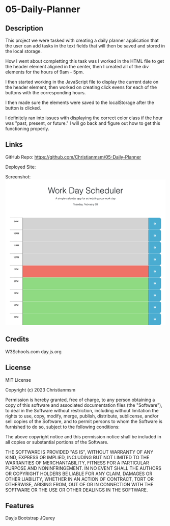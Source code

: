 # 05-Daily-Planner

## Description

This project we were tasked with creating a daily planner application that the user can add tasks in the text fields that will then be saved and stored in the local storage. 

How I went about completting this task was I worked in the HTML file to get the header element aligned in the center, then I created all of the div elements for the hours of 9am - 5pm.

I then started working in the JavaScript file to display the current date on the header element, then worked on creating click evens for each of the buttons with the corresponding hours.

I then made sure the elements were saved to the localStorage after the button is clicked.

I definitely ran into issues with displaying the correct color class if the hour was "past, present, or future." I will go back and figure out how to get this functioning properly.


## Links

GitHub Repo:
https://github.com/Christianmsm/05-Daily-Planner

Deployed Site:


Screenshot:
<img src="Develop/daily-planner-screenshot.png">

## Credits

W3Schools.com
day.js.org

## License

MIT License

Copyright (c) 2023 Christianmsm

Permission is hereby granted, free of charge, to any person obtaining a copy
of this software and associated documentation files (the "Software"), to deal
in the Software without restriction, including without limitation the rights
to use, copy, modify, merge, publish, distribute, sublicense, and/or sell
copies of the Software, and to permit persons to whom the Software is
furnished to do so, subject to the following conditions:

The above copyright notice and this permission notice shall be included in all
copies or substantial portions of the Software.

THE SOFTWARE IS PROVIDED "AS IS", WITHOUT WARRANTY OF ANY KIND, EXPRESS OR
IMPLIED, INCLUDING BUT NOT LIMITED TO THE WARRANTIES OF MERCHANTABILITY,
FITNESS FOR A PARTICULAR PURPOSE AND NONINFRINGEMENT. IN NO EVENT SHALL THE
AUTHORS OR COPYRIGHT HOLDERS BE LIABLE FOR ANY CLAIM, DAMAGES OR OTHER
LIABILITY, WHETHER IN AN ACTION OF CONTRACT, TORT OR OTHERWISE, ARISING FROM,
OUT OF OR IN CONNECTION WITH THE SOFTWARE OR THE USE OR OTHER DEALINGS IN THE
SOFTWARE.


## Features

Dayjs
Bootstrap
JQurey
